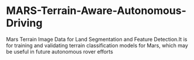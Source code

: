 # MARS-Terrain-Aware-Autonomous-Driving
Mars Terrain Image Data for Land Segmentation and Feature Detection.It is for training and validating terrain classification models for Mars, which may be useful in future autonomous rover efforts
